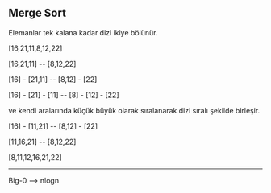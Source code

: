 ## Merge Sort

Elemanlar tek kalana kadar dizi ikiye bölünür.

[16,21,11,8,12,22]

[16,21,11] -- [8,12,22] 

[16] - [21,11] -- [8,12] - [22]

[16] - [21] - [11] -- [8] - [12] - [22]

ve kendi aralarında küçük büyük olarak sıralanarak dizi sıralı şekilde birleşir.

[16] - [11,21] -- [8,12] - [22]

[11,16,21] -- [8,12,22]

[8,11,12,16,21,22]


---

Big-0 --> nlogn

